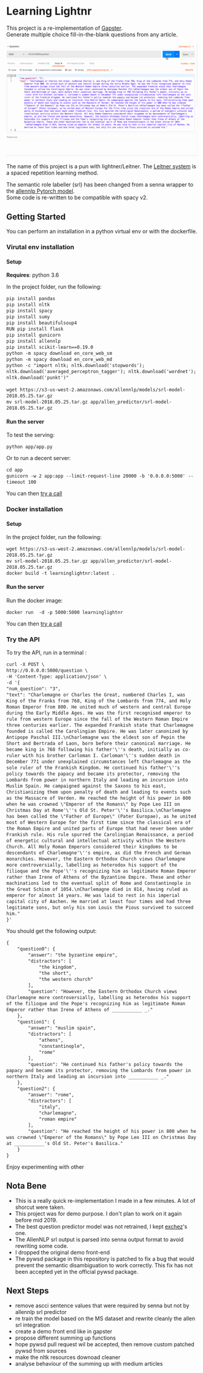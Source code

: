 # Learning Lightnr 

This project is a re-implementation of [Gapster](https://github.com/exchez/gapster).  
Generate multiple choice fill-in-the-blank questions from any article.   

<p align="center"> 
<a href="https://github.com/cyrilou242/learning-lightnr">

![lyrics generation with curl](doc/curl.gif)
</a>
</p>

The name of this project is a pun with lightner/Leitner. The [Leitner system](https://en.wikipedia.org/wiki/Leitner_system) is a spaced repetition learning method.

The semantic role labeller (srl) has been changed from a senna wrapper to the [allennlp Pytorch model](https://allennlp.org/models).  
Some code is re-written to be compatible with spacy v2. 

## Getting Started
You can perform an installation in a python virtual env or with the dockerfile.
### Virutal env installation

#### Setup
**Requires**: python 3.6
 
In the project folder, run the following:

    pip install pandas
    pip install nltk
    pip install spacy
    pip install sumy
    pip install beautifulsoup4
    RUN pip install flask
    pip install gunicorn
    pip install allennlp
    pip install scikit-learn==0.19.0
    python -m spacy download en_core_web_sm
    python -m spacy download en_core_web_md
    python -c "import nltk; nltk.download('stopwords'); nltk.download('averaged_perceptron_tagger'); nltk.download('wordnet'); nltk.download('punkt')"

    wget https://s3-us-west-2.amazonaws.com/allennlp/models/srl-model-2018.05.25.tar.gz
    mv srl-model-2018.05.25.tar.gz app/allen_predictor/srl-model-2018.05.25.tar.gz
    
#### Run the server
To test the serving: 
    
    python app/app.py
    
Or to run a decent server: 
    
    cd app
    gunicorn -w 2 app:app --limit-request-line 20000 -b '0.0.0.0:5000' --timeout 100
    
You can then [try a call](#try-the-api)

### Docker installation
#### Setup
In the project folder, run the following: 

    wget https://s3-us-west-2.amazonaws.com/allennlp/models/srl-model-2018.05.25.tar.gz
    mv srl-model-2018.05.25.tar.gz app/allen_predictor/srl-model-2018.05.25.tar.gz
    docker build -t learninglightnr:latest .
    
#### Run the server
Run the docker image:

    docker run  -d -p 5000:5000 learninglightnr
    
You can then [try a call](#try-the-api)


### Try the API
To try the API, run in a terminal :

    curl -X POST \
    http://0.0.0.0:5000/question \
    -H 'Content-Type: application/json' \
    -d '{
	"num_question": "3",
	"text": "Charlemagne or Charles the Great, numbered Charles I, was King of the Franks from 768, King of the Lombards from 774, and Holy Roman Emperor from 800. He united much of western and central Europe during the Early Middle Ages. He was the first recognised emperor to rule from western Europe since the fall of the Western Roman Empire three centuries earlier. The expanded Frankish state that Charlemagne founded is called the Carolingian Empire. He was later canonized by Antipope Paschal III.\nCharlemagne was the eldest son of Pepin the Short and Bertrada of Laon, born before their canonical marriage. He became king in 768 following his father'\''s death, initially as co-ruler with his brother Carloman I. Carloman'\''s sudden death in December 771 under unexplained circumstances left Charlemagne as the sole ruler of the Frankish Kingdom. He continued his father'\''s policy towards the papacy and became its protector, removing the Lombards from power in northern Italy and leading an incursion into Muslim Spain. He campaigned against the Saxons to his east, Christianizing them upon penalty of death and leading to events such as the Massacre of Verden. He reached the height of his power in 800 when he was crowned \"Emperor of the Romans\" by Pope Leo III on Christmas Day at Rome'\''s Old St. Peter'\''s Basilica.\nCharlemagne has been called the \"Father of Europe\" (Pater Europae), as he united most of Western Europe for the first time since the classical era of the Roman Empire and united parts of Europe that had never been under Frankish rule. His rule spurred the Carolingian Renaissance, a period of energetic cultural and intellectual activity within the Western Church. All Holy Roman Emperors considered their kingdoms to be descendants of Charlemagne'\''s empire, as did the French and German monarchies. However, the Eastern Orthodox Church views Charlemagne more controversially, labelling as heterodox his support of the filioque and the Pope'\''s recognizing him as legitimate Roman Emperor rather than Irene of Athens of the Byzantine Empire. These and other machinations led to the eventual split of Rome and Constantinople in the Great Schism of 1054.\nCharlemagne died in 814, having ruled as emperor for almost 14 years. He was laid to rest in his imperial capital city of Aachen. He married at least four times and had three legitimate sons, but only his son Louis the Pious survived to succeed him."
    }'
    
You should get the following output:
    
    {
        "question0": {
            "answer": "the byzantine empire",
            "distractors": [
                "the kingdom",
                "the short",
                "the western church"
            ],
            "question": "However, the Eastern Orthodox Church views Charlemagne more controversially, labelling as heterodox his support of the filioque and the Pope's recognizing him as legitimate Roman Emperor rather than Irene of Athens of ___________ _."
        },
        "question1": {
            "answer": "muslim spain",
            "distractors": [
                "athens",
                "constantinople",
                "rome"
            ],
            "question": "He continued his father's policy towards the papacy and became its protector, removing the Lombards from power in northern Italy and leading an incursion into ___________ _."
        },
        "question2": {
            "answer": "rome",
            "distractors": [
                "italy",
                "charlemagne",
                "roman empire"
            ],
            "question": "He reached the height of his power in 800 when he was crowned \"Emperor of the Romans\" by Pope Leo III on Christmas Day at ___________'s Old St. Peter's Basilica."
        }
    }

Enjoy experimenting with other 

## Nota Bene
- This is a really quick re-implementation I made in a few minutes. A lot of shorcut were taken.
- This project was for demo purpose. I don't plan to work on it again before mid 2019.
- The best question predictor model was not retrained, I kept [exchez](https://github.com/exchez)'s one. 
- The AllenNLP srl output is parsed into senna output format to avoid rewriting some code.
- I dropped the original demo front-end
- The pywsd package in this repository is patched to fix a bug that would prevent the semantic disambiguation to work correctly. This fix has not been accepted yet in the official pywsd package.


## Next Steps
- remove ascci sentence values that were required by senna but not by allennlp srl predictor
- re train the model based on the MS dataset and rewrite cleanly the allen srl integration
- create a demo front end like in gapster
- propose different summing up functions
- hope pywsd pull request wil be accepted, then remove custom patched pywsd from sources
- make the nltk resources downoad cleaner
- analyse behaviour of the summing up with medium articles



